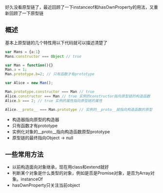 <!--
 * @Author: 星啸(陈远宏)
 * @Date: 2021-01-04 14:36:05
 * @LastEditTime: 2021-01-04 15:02:17
 * @LastEditors: 星啸(陈远宏)
 * @Description: 
 * @FilePath: /my-git-book/frontEnd/语言js&ts/原型链.md
-->
好久没看原型链了，最近回顾了一下instanceof和hasOwnProperty的用法，又重新回顾了一下原型链
## 概述
基本上原型链的几个特性用以下代码就可以描述清楚了
```javascript
var Mans = {a:1}
Mans.constructor === Object // true

var Man = function(){}
Man.a = 1;
Man.prototype.b=2; // 只有函数才有prototype

var Alice = new Man();

Man.prototype.constructor === Man // true
Alice.constructor === Man // true 实例的constructor指向原型链的构造函数
Alice.b === 2; // true 实例的属性指向原型链的属性

Alice.__proto__ === Man.prototype // 实例的__proto__就指向构造函数的原型
```
- 构造器指向原型的构造器
- 只有函数才有prototype
- 实例化对象的__proto__指向构造函数原型prototype
- 原型链的最终指向Object -> null

## 一些常用方法
- 以前构造面向对象继承，现在用class和extend就好
- 判断某个对象是什么类型的对象，例如是否是Promise对象，是否为Array对象。instanceOf
- hasOwnProperty只关注当前object